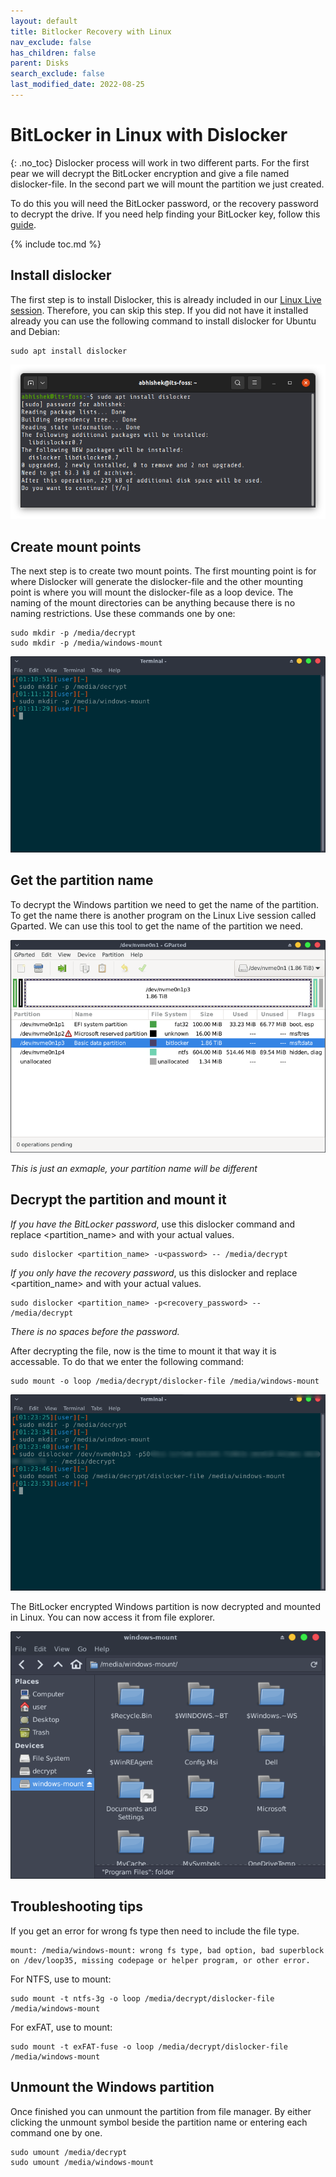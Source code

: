 ```yaml
---
layout: default
title: Bitlocker Recovery with Linux
nav_exclude: false
has_children: false
parent: Disks
search_exclude: false
last_modified_date: 2022-08-25
---
```


# BitLocker in Linux with Dislocker
{: .no_toc}
Dislocker process will work in two different parts. For the first pear we will decrypt the BitLocker encryption and give a file named dislocker-file. In the second part we will mount the partition we just created. 

To do this you will need the BitLocker password, or the recovery password to decrypt the drive. If you need help finding your BitLocker key, follow this [guide](https://support.microsoft.com/en-us/windows/finding-your-bitlocker-recovery-key-in-windows-6b71ad27-0b89-ea08-f143-056f5ab347d6).

{% include toc.md %}

## Install dislocker
The first step is to install Dislocker, this is already included in our [Linux Live session](/docs/live-sessions/linux-live-session). Therefore, you can skip this step.
If you did not have it installed already you can use the following command to install dislocker for Ubuntu and Debian:
```
sudo apt install dislocker
```
![install-dislocker-ubuntu.png](/assets/Dislocker/install-dislocker-ubuntu.png)

## Create mount points
The next step is to create two mount points. The first mounting point is for where Dislocker will generate the dislocker-file and the other mounting point is where you will mount the dislocker-file as a loop device.
The naming of the mount directories can be anything because there is no naming restrictions.
Use these commands one by one:

```
sudo mkdir -p /media/decrypt
sudo mkdir -p /media/windows-mount
```

![mount-points.png](/assets/Dislocker/ScreenShot2.png)

## Get the partition name
To decrypt the Windows partition we need to get the name of the partition. To get the name there is another program on the Linux Live session called Gparted. We can use this tool to get the name of the partition we need.

![Device-name.png](/assets/Dislocker/ScreenShot3.png)

*This is just an exmaple, your partition name will be different*

## Decrypt the partition and mount it
*If you have the BitLocker password*, use this dislocker command and replace <partition_name> and <password> with your actual values.

```
sudo dislocker <partition_name> -u<password> -- /media/decrypt
```

*If you only have the recovery password*, us this dislocker and replace <partition_name> and <password> with your actual values.

```
sudo dislocker <partition_name> -p<recovery_password> -- /media/decrypt
```

*There is no spaces before the password.*

After decrypting the file, now is the time to mount it that way it is accessable. To do that we enter the following command:

```
sudo mount -o loop /media/decrypt/dislocker-file /media/windows-mount
```

![Mount.png](/assets/Dislocker/ScreenShot4_1.png)

The BitLocker encrypted Windows partition is now decrypted and mounted in Linux. You can now access it from file explorer.
  
![DriveInExplorer.png](/assets/Dislocker/ScreenShot5.png)

## Troubleshooting tips
If you get an error for wrong fs type then need to include the file type.

```
mount: /media/windows-mount: wrong fs type, bad option, bad superblock on /dev/loop35, missing codepage or helper program, or other error.
```

For NTFS, use to mount:

```
sudo mount -t ntfs-3g -o loop /media/decrypt/dislocker-file /media/windows-mount
```

For exFAT, use to mount:

```
sudo mount -t exFAT-fuse -o loop /media/decrypt/dislocker-file /media/windows-mount
```

## Unmount the Windows partition
Once finished you can unmount the partition from file manager. By either clicking the unmount symbol beside the partition name or entering each command one by one.

```
sudo umount /media/decrypt
sudo umount /media/windows-mount
```
